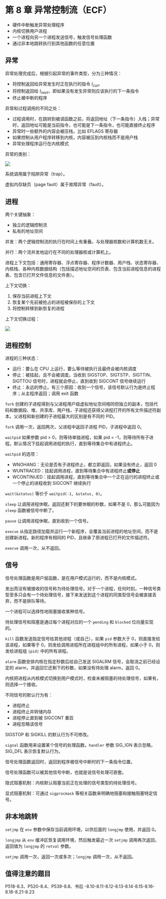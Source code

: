 # 第 8 章 异常控制流（ECF）

- 硬件中断触发异常处理程序
- 内核切换用户进程
- 一个进程向另一个进程发送信号，触发信号处理函数
- 通过非本地跳转执行到其他函数的任意位置

## 异常

异常处理完成后，根据引起异常的事件类型，分为三种情况：

- 将控制返回给异常发生时正在执行的指令 $I_{curr}$
- 将控制返回给 $I_{next}$，即如果没有发生异常则应该执行的下一条指令
- 终止被中断的程序

异常和过程调用的不同之处：

- 过程调用时，在跳转到被调函数之前，将返回地址（下一条指令）入栈；异常时，返回地址可能是当前指令，也可能是下一条指令，也可能直接终止程序
- 异常时一些额外的内容会被压栈，比如 EFLAGS 寄存器
- 如果控制从用户程序转移到内核，内容被压到内核栈而不是用户栈
- 异常处理程序运行在内核模式

异常的类别：

![](15714443422695.jpg)

系统调用属于陷阱异常（trap）。

虚拟内存缺页（page fault）属于故障异常（fault）。

## 进程

两个关键抽象：

- 独立的逻辑控制流
- 私有的地址空间

并发：两个逻辑控制流的执行在时间上有重叠。与处理器核数和计算机数无关。

并行：两个流并发地运行在不同的处理器核或计算机上。

进程上下文包括：通用寄存器、浮点寄存器、程序计数器、用户栈、状态寄存器、内核栈、各种内核数据结构（包括描述地址空间的页表、包含当前进程信息的进程表、包含已打开文件信息的文件表）。

上下文切换：

1. 保存当前进程上下文
2. 恢复某个先前被抢占的进程被保存的上下文
3. 将控制转移到新恢复的进程

上下文切换过程：

![](15714465776092.jpg)

## 进程控制

进程的三种状态：

- 运行：要么在 CPU 上运行，要么等待被执行且最终会被内核调度
- 停止：被挂起，且不会被调度。当收到 SIGSTOP、SIGTSTP、SIGTTIN、SIGTTOU 信号时，进程就会停止，直到收到 SIGCONT 信号继续运行
- 终止：永远的停止。有三个原因：收到一个信号，该信号默认行为是终止程序；从主程序返回；调用 exit 函数

`fork` 创建的子进程得到与父进程用户级虚拟地址空间相同但独立的副本，包括代码和数据段、堆、共享库、用户栈，子进程还获得父进程打开的所有文件描述符副本。父进程和新创建的子进程最大的区别是有不同的 PID。

`fork` 调用一次，返回两次，父进程中返回子进程 PID，子进程中返回 0。

`waitpid` 如果参数 pid > 0，则等待单独进程，如果 pid = -1，则等待所有子进程。默认情况下挂起调用进程的执行，直到等待集合中有进程终止。

`waitpid` 的选项：

- WNOHANG：无论是否有子进程终止，都立即返回，如果没有终止，返回 0
- WUNTRACED：挂起调用进程，直到等待集合中有进程终止**或停止**
- WCONTINUED：挂起调用进程，直到等待集合中一个正在运行的进程终止或一个停止的进程收到 SIGCONT 继续执行

`wait(&status)` 等价于 `waitpid(-1, &status, 0)`。

`sleep` 让调用进程休眠，返回还剩下的要休眠的秒数，如果不是 0，那么可能因为 `sleep` 函数被信号中断了。

`pause` 让调用进程休眠，直到收到一个信号。

`execve` 从指定路径加载并运行一个新程序，会覆盖当前进程的地址空间，而不是创建新进程。新的程序有相同的 PID，且继承了原进程已打开的文件描述符。

`execve` 调用一次，从不返回。

## 信号

信号处理函数是用户层函数，是在用户模式运行的，而不是内核模式。

发出而没有被接收的信号称为待处理信号。对于一个进程，任何时刻，一种信号类型至多只会有一个待处理信号，接下来发送到这个进程的同类型信号会被直接丢弃，而不是排队等待。

一个进程可以选择性地阻塞接收某种信号。

待处理信号和阻塞是通过每个进程对应的一个 `pending` 和 `blocked` 位向量实现的。

`kill` 函数发送指定信号给其他进程（或自己），如果 `pid` 参数大于 0，则直接发给该进程，如果等于 0，则发给调用进程所在进程组中的所有进程，如果小于 0，则发给进程组 `|pid|` 中的所有进程。

`alarm` 函数安排内核在指定秒数后给自己发送 SIGALRM 信号，会取消之前已经设定的 alarm，并返回它还剩下的秒数，如果没有待处理 alarm，返回 0。

内核把进程从内核模式切换到用户模式时，检查未被阻塞的待处理信号，如果有，则选择一个接收。

不同信号的默认行为有：

- 进程终止
- 进程终止并转储内存
- 进程停止直到被 SIGCONT 重启
- 进程忽略该信号

SIGSTOP 和 SIGKILL 的默认行为不可修改。

`signal` 函数用来设置某个信号的处理函数。`handler` 参数 SIG_IGN 表示忽略，SIG_DFL 表示恢复默认行为。

信号处理函数返回时，返回到程序被信号中断时的下一条指令位置。

信号处理函数可以被其他信号中断，也就是说信号处理可嵌套。

隐式阻塞机制：内核默认阻塞当前正在处理的信号类型的待处理信号。

显式阻塞机制：可通过 `sigprocmask` 等相关函数来明确地阻塞和接触阻塞特定信号。

## 非本地跳转

`setjmp` 在 `env` 参数中保存当前调用环境，以供后面的 `longjmp` 使用，并返回 0。

`longjmp` 从 `env` 缓冲区恢复调用环境，然后触发最近一次 `setjmp` 调用再次返回，返回值为 `longjmp` 的 `retval` 参数。

`setjmp` 调用一次，返回一次或多次；`longjmp` 调用一次，从不返回。

## 值得注意的题目

P518-8.3、P520-8.4、P539-8.8、书后 -8.10-8.11-8.12-8.13-8.14-8.15-8.16-8.18-8.21-8.23
